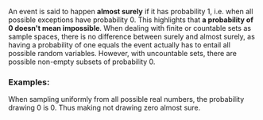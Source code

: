 An event is said to happen **almost surely** if it has probability 1, i.e. when all possible exceptions have probability 0. This highlights that **a probability of 0 doesn't mean impossible**.
When dealing with finite or countable sets as sample spaces, there is no difference between surely and almost surely, as having a probability of one equals the event actually has to entail all possible random variables.
However, with uncountable sets, there are possible non-empty subsets of probability 0.

### Examples:
When sampling uniformly from all possible real numbers, the probability drawing $0$ is 0. Thus making not drawing zero almost sure.